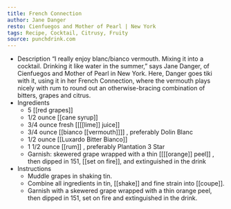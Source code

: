 ```yaml
---
title: French Connection
author: Jane Danger
resto: Cienfuegos and Mother of Pearl | New York
tags: Recipe, Cocktail, Citrusy, Fruity
source: punchdrink.com
---
```


- Description
  “I really enjoy blanc/bianco vermouth. Mixing it into a cocktail. Drinking it like water in the summer,” says Jane Danger, of Cienfuegos and Mother of Pearl in New York. Here, Danger goes tiki with it, using it in her French Connection, where the vermouth plays nicely with rum to round out an otherwise-bracing combination of bitters, grapes and citrus.
- Ingredients
  * 5 [[red grapes]]
  * 1/2 ounce [[cane syrup]]
  * 3/4 ounce fresh [[[[lime]] juice]] 
  * 3/4 ounce [[bianco [[vermouth]]]] , preferably Dolin Blanc
  * 1/2 ounce [[Luxardo Bitter Bianco]] 
  * 1 1/2 ounce [[rum]] , preferably Plantation 3 Star
  * Garnish: skewered grape wrapped with a thin [[[[orange]] peel]] , then dipped in 151, [[set on fire]], and extinguished in the drink
- Instructions
  * Muddle grapes in shaking tin.
  * Combine all ingredients in tin, [[shake]] and fine strain into [[coupe]].
  * Garnish with a skewered grape wrapped with a thin orange peel, then dipped in 151, set on fire and extinguished in the drink.